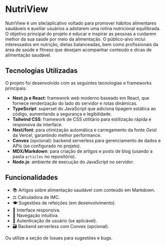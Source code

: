 # NutriView

NutriView é um site/aplicativo voltado para promover hábitos alimentares saudáveis e auxiliar usuários a adotarem uma rotina nutricional equilibrada. O objetivo principal do projeto é educar e inspirar as pessoas a cuidarem melhor da sua saúde por meio da alimentação. O público-alvo inclui interessados em nutrição, dietas balanceadas, bem como profissionais da área de saúde e fitness que desejam acompanhar conteúdo e dicas de alimentação saudável.

## Tecnologias Utilizadas

O projeto foi desenvolvido com as seguintes tecnologias e frameworks principais:

- **Next.js e React**: framework web moderno baseado em React, que fornece renderização do lado do servidor e rotas dinâmicas.
- **TypeScript**: superset do JavaScript que adiciona tipagem estática ao código, aumentando a segurança e legibilidade.
- **Tailwind CSS**: framework de CSS utilitário para estilização rápida e responsiva da interface.
- **Next/font**: para otimização automática e carregamento da fonte _Geist_ da Vercel, garantindo melhor performance.
- **Convex** (opcional): backend serverless para gerenciamento de dados e APIs (se configurado no projeto).
- **MDX/Markdown**: para criação de artigos e posts de blog (usando a pasta `articles` no repositório).
- **Node.js**: ambiente de execução do JavaScript no servidor.

## Funcionalidades

- 📚 Artigos sobre alimentação saudável com conteúdo em Markdown.
- ⚖️ Calculadora de IMC.
- 🍽️ Sugestões de refeições (em desenvolvimento).
- 📱 Interface responsiva.
- 🧭 Navegação intuitiva.
- 🔐 Autenticação de usuário (se aplicável).
- 🗃️ Backend serverless com Convex (opcional).

Ou utilize a seção de Issues para sugestões e bugs.
